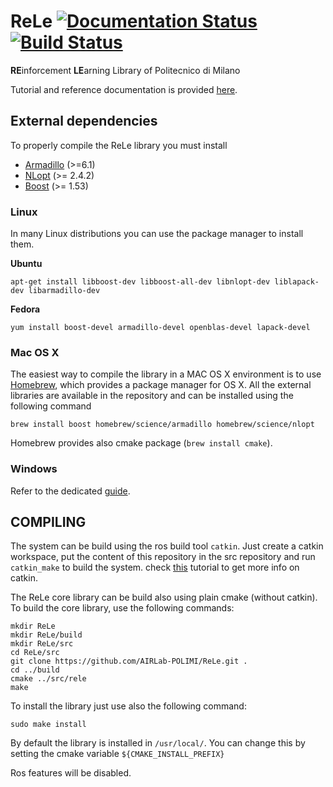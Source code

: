 # ReLe [![Documentation Status](https://readthedocs.org/projects/rele/badge/?version=latest)](http://rele.readthedocs.org/en/latest/?badge=latest) [![Build Status](http://131.175.56.232:8080/buildStatus/icon?job=ReLe-CI)](http://131.175.56.232:8080/buildStatus/icon?job=ReLe-CI)
**RE**inforcement **LE**arning Library of Politecnico di Milano

Tutorial and reference documentation is provided [here](http://rele.readthedocs.io/en/latest).

External dependencies
---------------------

To properly compile the ReLe library you must install
- [Armadillo](http://arma.sourceforge.net/) (>=6.1)
- [NLopt](http://ab-initio.mit.edu/wiki/index.php/NLopt) (>= 2.4.2)
- [Boost](http://www.boost.org/) (>= 1.53)

### Linux
In many Linux distributions you can use the package manager to install them.

**Ubuntu**
```
apt-get install libboost-dev libboost-all-dev libnlopt-dev liblapack-dev libarmadillo-dev
```
**Fedora**
```
yum install boost-devel armadillo-devel openblas-devel lapack-devel
```

### Mac OS X
The easiest way to compile the library in a MAC OS X environment is to use [Homebrew](http://brew.sh/), which provides a package manager for OS X.
All the external libraries are available in the repository and can be installed using the following command
```
brew install boost homebrew/science/armadillo homebrew/science/nlopt
```

Homebrew provides also cmake package (`brew install cmake`).

### Windows
Refer to the dedicated [guide](README_WINVS.md).

COMPILING
---------

The system can be build using the ros build tool `catkin`. Just create a catkin workspace, put the content of this repository in the src repository and run `catkin_make` to build the system.
check [this](http://ros.org/wiki/catkin/Tutorials/create_a_workspace) tutorial to get more info on catkin.

The ReLe core library can be build also using plain cmake (without catkin). To build the core library, use the following commands:

```
mkdir ReLe
mkdir ReLe/build
mkdir ReLe/src
cd ReLe/src
git clone https://github.com/AIRLab-POLIMI/ReLe.git .
cd ../build
cmake ../src/rele
make
```

To install the library just use also the following command:

```
sudo make install
```

By default the library is installed in `/usr/local/`. You can change this by setting the cmake variable `${CMAKE_INSTALL_PREFIX}`

Ros features will be disabled.

